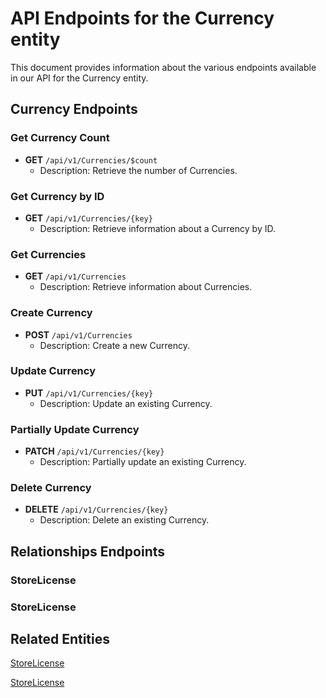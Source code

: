 # API Endpoints for the Currency entity

This document provides information about the various endpoints available in our API for the Currency entity.

## Currency Endpoints

### Get Currency Count
- **GET** `/api/v1/Currencies/$count`
  - Description: Retrieve the number of Currencies.

### Get Currency by ID
- **GET** `/api/v1/Currencies/{key}`
  - Description: Retrieve information about a Currency by ID.
  
### Get Currencies
- **GET** `/api/v1/Currencies`
  - Description: Retrieve information about Currencies.

### Create Currency
- **POST** `/api/v1/Currencies`
  - Description: Create a new Currency.

### Update Currency
- **PUT** `/api/v1/Currencies/{key}`
  - Description: Update an existing Currency.

### Partially Update Currency
- **PATCH** `/api/v1/Currencies/{key}`
  - Description: Partially update an existing Currency.
 
### Delete Currency
- **DELETE** `/api/v1/Currencies/{key}`
  - Description: Delete an existing Currency.

## Relationships Endpoints

### StoreLicense
### StoreLicense
## Related Entities

[StoreLicense](StoreLicenseEndpoints.md)

[StoreLicense](StoreLicenseEndpoints.md)

